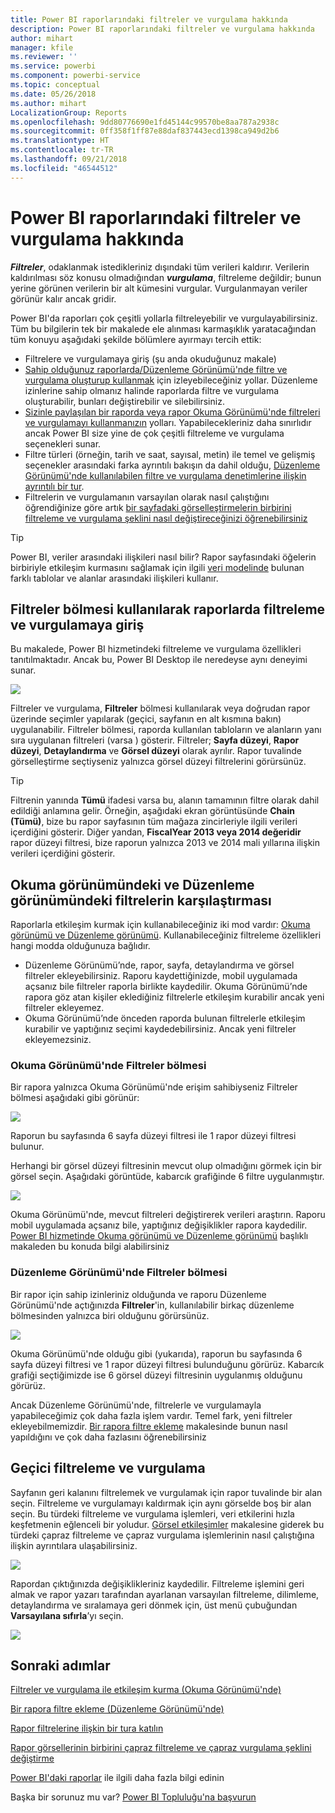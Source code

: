 ```yaml
---
title: Power BI raporlarındaki filtreler ve vurgulama hakkında
description: Power BI raporlarındaki filtreler ve vurgulama hakkında
author: mihart
manager: kfile
ms.reviewer: ''
ms.service: powerbi
ms.component: powerbi-service
ms.topic: conceptual
ms.date: 05/26/2018
ms.author: mihart
LocalizationGroup: Reports
ms.openlocfilehash: 9dd80776690e1fd45144c99570be8aa787a2938c
ms.sourcegitcommit: 0ff358f1ff87e88daf837443ecd1398ca949d2b6
ms.translationtype: HT
ms.contentlocale: tr-TR
ms.lasthandoff: 09/21/2018
ms.locfileid: "46544512"
---
```

# <a name="about-filters-and-highlighting-in-power-bi-reports"></a>Power BI raporlarındaki filtreler ve vurgulama hakkında
***Filtreler***, odaklanmak istedikleriniz dışındaki tüm verileri kaldırır.  Verilerin kaldırılması söz konusu olmadığından ***vurgulama***, filtreleme değildir; bunun yerine görünen verilerin bir alt kümesini vurgular. Vurgulanmayan veriler görünür kalır ancak gridir.

Power BI'da raporları çok çeşitli yollarla filtreleyebilir ve vurgulayabilirsiniz. Tüm bu bilgilerin tek bir makalede ele alınması karmaşıklık yaratacağından tüm konuyu aşağıdaki şekilde bölümlere ayırmayı tercih ettik:

* Filtrelere ve vurgulamaya giriş (şu anda okuduğunuz makale)
* [Sahip olduğunuz raporlarda/Düzenleme Görünümü'nde filtre ve vurgulama oluşturup kullanmak](power-bi-report-add-filter.md) için izleyebileceğiniz yollar. Düzenleme izinlerine sahip olmanız halinde raporlarda filtre ve vurgulama oluşturabilir, bunları değiştirebilir ve silebilirsiniz.
* [Sizinle paylaşılan bir raporda veya rapor Okuma Görünümü'nde filtreleri ve vurgulamayı kullanmanızın](consumer/end-user-reading-view.md) yolları. Yapabilecekleriniz daha sınırlıdır ancak Power BI size yine de çok çeşitli filtreleme ve vurgulama seçenekleri sunar.  
* Filtre türleri (örneğin, tarih ve saat, sayısal, metin) ile temel ve gelişmiş seçenekler arasındaki farka ayrıntılı bakışın da dahil olduğu, [Düzenleme Görünümü'nde kullanılabilen filtre ve vurgulama denetimlerine ilişkin ayrıntılı bir tur](consumer/end-user-report-filter.md).
* Filtrelerin ve vurgulamanın varsayılan olarak nasıl çalıştığını öğrendiğinize göre artık [bir sayfadaki görselleştirmelerin birbirini filtreleme ve vurgulama şeklini nasıl değiştireceğinizi öğrenebilirsiniz](consumer/end-user-interactions.md)

> [!TIP]
> Power BI, veriler arasındaki ilişkileri nasıl bilir?  Rapor sayfasındaki öğelerin birbiriyle etkileşim kurmasını sağlamak için ilgili [veri modelinde](https://support.office.com/article/Create-a-Data-Model-in-Excel-87e7a54c-87dc-488e-9410-5c75dbcb0f7b?ui=en-US&rs=en-US&ad=US) bulunan farklı tablolar ve alanlar arasındaki ilişkileri kullanır.
> 
> 

## <a name="introduction-to-filters-and-highlighting-in-reports-using-the-filters-pane"></a>Filtreler bölmesi kullanılarak raporlarda filtreleme ve vurgulamaya giriş
 Bu makalede, Power BI hizmetindeki filtreleme ve vurgulama özellikleri tanıtılmaktadır.  Ancak bu, Power BI Desktop ile neredeyse aynı deneyimi sunar.  

![](media/power-bi-reports-filters-and-highlighting/power-bi-add-filter-reading-view.png)

Filtreler ve vurgulama, **Filtreler** bölmesi kullanılarak veya doğrudan rapor üzerinde seçimler yapılarak (geçici, sayfanın en alt kısmına bakın) uygulanabilir. Filtreler bölmesi, raporda kullanılan tabloların ve alanların yanı sıra uygulanan filtreleri (varsa ) gösterir. Filtreler; **Sayfa düzeyi**, **Rapor düzeyi**, **Detaylandırma** ve **Görsel düzeyi** olarak ayrılır.  Rapor tuvalinde görselleştirme seçtiyseniz yalnızca görsel düzeyi filtrelerini görürsünüz.

> [!TIP]
> Filtrenin yanında **Tümü** ifadesi varsa bu, alanın tamamının filtre olarak dahil edildiği anlamına gelir.  Örneğin, aşağıdaki ekran görüntüsünde **Chain (Tümü)**, bize bu rapor sayfasının tüm mağaza zincirleriyle ilgili verileri içerdiğini gösterir.  Diğer yandan, **FiscalYear 2013 veya 2014 değeridir** rapor düzeyi filtresi, bize raporun yalnızca 2013 ve 2014 mali yıllarına ilişkin verileri içerdiğini gösterir.
> 
> 

## <a name="filters-in-reading-view-versus-editing-view"></a>Okuma görünümündeki ve Düzenleme görünümündeki filtrelerin karşılaştırması
Raporlarla etkileşim kurmak için kullanabileceğiniz iki mod vardır: [Okuma görünümü ve Düzenleme görünümü](consumer/end-user-reading-view.md).  Kullanabileceğiniz filtreleme özellikleri hangi modda olduğunuza bağlıdır.

* Düzenleme Görünümü’nde, rapor, sayfa, detaylandırma ve görsel filtreler ekleyebilirsiniz. Raporu kaydettiğinizde, mobil uygulamada açsanız bile filtreler raporla birlikte kaydedilir. Okuma Görünümü’nde rapora göz atan kişiler eklediğiniz filtrelerle etkileşim kurabilir ancak yeni filtreler ekleyemez.
* Okuma Görünümü’nde önceden raporda bulunan filtrelerle etkileşim kurabilir ve yaptığınız seçimi kaydedebilirsiniz.  Ancak yeni filtreler ekleyemezsiniz.

### <a name="the-filters-pane-in-reading-view"></a>Okuma Görünümü'nde Filtreler bölmesi
Bir rapora yalnızca Okuma Görünümü'nde erişim sahibiyseniz Filtreler bölmesi aşağıdaki gibi görünür:

![](media/power-bi-reports-filters-and-highlighting/power-bi-filter-reading-view.png)

Raporun bu sayfasında 6 sayfa düzeyi filtresi ile 1 rapor düzeyi filtresi bulunur.

Herhangi bir görsel düzeyi filtresinin mevcut olup olmadığını görmek için bir görsel seçin. Aşağıdaki görüntüde, kabarcık grafiğinde 6 filtre uygulanmıştır.

![](media/power-bi-reports-filters-and-highlighting/power-bi-filter-visual-level.png)

Okuma Görünümü'nde, mevcut filtreleri değiştirerek verileri araştırın. Raporu mobil uygulamada açsanız bile, yaptığınız değişiklikler rapora kaydedilir. [Power BI hizmetinde Okuma görünümü ve Düzenleme görünümü](consumer/end-user-reading-view.md) başlıklı makaleden bu konuda bilgi alabilirsiniz

### <a name="the-filters-pane-in-editing-view"></a>Düzenleme Görünümü'nde Filtreler bölmesi
Bir rapor için sahip izinleriniz olduğunda ve raporu Düzenleme Görünümü'nde açtığınızda **Filtreler**'in, kullanılabilir birkaç düzenleme bölmesinden yalnızca biri olduğunu görürsünüz.

![](media/power-bi-reports-filters-and-highlighting/power-bi-add-filter-editing-view.png)

Okuma Görünümü'nde olduğu gibi (yukarıda), raporun bu sayfasında 6 sayfa düzeyi filtresi ve 1 rapor düzeyi filtresi bulunduğunu görürüz. Kabarcık grafiği seçtiğimizde ise 6 görsel düzeyi filtresinin uygulanmış olduğunu görürüz.

Ancak Düzenleme Görünümü'nde, filtrelerle ve vurgulamayla yapabileceğimiz çok daha fazla işlem vardır. Temel fark, yeni filtreler ekleyebilmemizdir. [Bir rapora filtre ekleme](power-bi-report-add-filter.md) makalesinde bunun nasıl yapıldığını ve çok daha fazlasını öğrenebilirsiniz

## <a name="ad-hoc-filtering-and-highlighting"></a>Geçici filtreleme ve vurgulama
Sayfanın geri kalanını filtrelemek ve vurgulamak için rapor tuvalinde bir alan seçin. Filtreleme ve vurgulamayı kaldırmak için aynı görselde boş bir alan seçin. Bu türdeki filtreleme ve vurgulama işlemleri, veri etkilerini hızla keşfetmenin eğlenceli bir yoludur. [Görsel etkileşimler](consumer/end-user-interactions.md) makalesine giderek bu türdeki çapraz filtreleme ve çapraz vurgulama işlemlerinin nasıl çalıştığına ilişkin ayrıntılara ulaşabilirsiniz.

![](media/power-bi-reports-filters-and-highlighting/power-bi-adhoc-filter.gif)

Rapordan çıktığınızda değişiklikleriniz kaydedilir. Filtreleme işlemini geri almak ve rapor yazarı tarafından ayarlanan varsayılan filtreleme, dilimleme, detaylandırma ve sıralamaya geri dönmek için, üst menü çubuğundan **Varsayılana sıfırla**’yı seçin.

![](media/power-bi-reports-filters-and-highlighting/power-bi-reset-to-default.png)

## <a name="next-steps"></a>Sonraki adımlar
[Filtreler ve vurgulama ile etkileşim kurma (Okuma Görünümü'nde)](consumer/end-user-reading-view.md)

[Bir rapora filtre ekleme (Düzenleme Görünümü'nde)](power-bi-report-add-filter.md)

[Rapor filtrelerine ilişkin bir tura katılın](consumer/end-user-report-filter.md)

[Rapor görsellerinin birbirini çapraz filtreleme ve çapraz vurgulama şeklini değiştirme](consumer/end-user-interactions.md)

[Power BI'daki raporlar](consumer/end-user-reports.md) ile ilgili daha fazla bilgi edinin

Başka bir sorunuz mu var? [Power BI Topluluğu'na başvurun](http://community.powerbi.com/)

